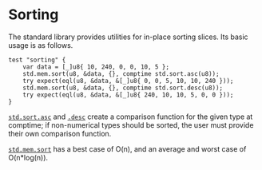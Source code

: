 # Sorting

The standard library provides utilities for in-place sorting slices. Its basic
usage is as follows.

```zig
test "sorting" {
    var data = [_]u8{ 10, 240, 0, 0, 10, 5 };
    std.mem.sort(u8, &data, {}, comptime std.sort.asc(u8));
    try expect(eql(u8, &data, &[_]u8{ 0, 0, 5, 10, 10, 240 }));
    std.mem.sort(u8, &data, {}, comptime std.sort.desc(u8));
    try expect(eql(u8, &data, &[_]u8{ 240, 10, 10, 5, 0, 0 }));
}
```

[`std.sort.asc`](https://ziglang.org/documentation/master/std/#A;std:sort.asc)
and [`.desc`](https://ziglang.org/documentation/master/std/#A;std:sort.desc)
create a comparison function for the given type at comptime; if non-numerical
types should be sorted, the user must provide their own comparison function.

[`std.mem.sort`](https://ziglang.org/documentation/master/std/#A;std:mem.sort)
has a best case of O(n), and an average and worst case of O(n*log(n)).
